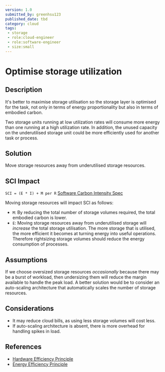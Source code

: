 ```yaml
---
version: 1.0
submitted_by: greenhsu123
published_date: tbd
category: cloud
tags: 
 - storage
 - role:cloud-engineer
 - role:software-engineer
 - size:small
---
```


# Optimise storage utilization

## Description
It's better to maximise storage utilisation so the storage layer is optimised for the task, not only in terms of energy proportionality but also in terms of embodied carbon. 

Two storage units running at low utilization rates will consume more energy than one running at a high utilization rate. In addition, the unused capacity on the underutilised storage unit could be more efficiently used for another task or process.

## Solution
Move storage resources away from underutilised storage resources. 

## SCI Impact

`SCI = (E * I) + M per R`
[Software Carbon Intensity Spec](https://grnsft.org/sci)

Moving storage resources will impact SCI as follows:

- `M`: By reducing the total number of storage volumes required, the total embodied carbon is lower.
- `E`: Moving storage resources away from underutilised storage will *increase* the total storage utilisation. The more storage that is utilised, the more efficient it becomes at turning energy into useful operations. Therefore rightsizing storage volumes should reduce the energy consumption of processes.

## Assumptions
If we choose oversized storage resources *occasionally* because there may be a burst of workload, then undersizing them will reduce the margin available to handle the peak load. A better solution would be to consider an auto-scaling architecture that automatically scales the number of storage resources.


## Considerations
- It may reduce cloud bills, as using less storage volumes will cost less. 
- If auto-scaling architecture is absent, there is more overhead for handling spikes in load.

## References
- [Hardware Efficiency Principle](https://learn.greensoftware.foundation/practitioner/hardware-efficiency)
- [Energy Efficiency Principle](https://learn.greensoftware.foundation/practitioner/energy-efficiency)

